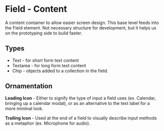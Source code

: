 # Field - Content

A content container to allow easier screen design. This base level feeds into the Field element. Not necessary structure for development, but it helps us on the prototyping side to build faster.

## Types

* Text - for short form text content
* Textarea - for long form text content
* Chip - objects added to a collection in the field.

## Ornamentation

**Leading Icon** - Either to signify the type of input a field uses \(ex. Calendar, bringing up a calendar modal\), or as an alternative to the text label for a more minimal look.

**Trailing Icon** - Used at the end of a field to visually describe input methods as a metaphor \(ex. Microphone for audio\).


